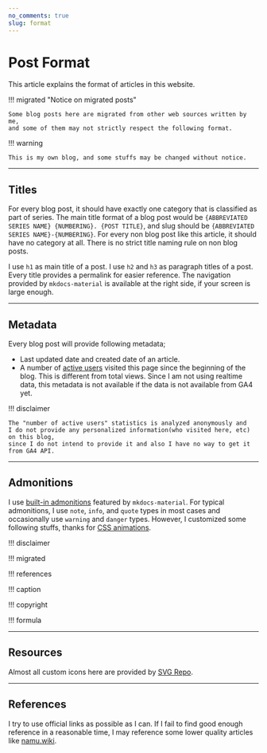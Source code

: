 ```yaml
---
no_comments: true
slug: format
---
```


# Post Format

This article explains the format of articles in this website.

!!! migrated "Notice on migrated posts"

    Some blog posts here are migrated from other web sources written by me,
    and some of them may not strictly respect the following format.

!!! warning

    This is my own blog, and some stuffs may be changed without notice.

---

## Titles

For every blog post, it should have exactly one category that is classified as part of series.
The main title format of a blog post would be `{ABBREVIATED SERIES NAME} {NUMBERING}. {POST TITLE}`, and slug should be `{ABBREVIATED SERIES NAME}-{NUMBERING}`.
For every non blog post like this article, it should have no category at all. There is no strict title naming rule on non blog posts.

I use `h1` as main title of a post.
I use `h2` and `h3` as paragraph titles of a post.
Every title provides a permalink for easier reference.
The navigation provided by `mkdocs-material` is available at the right side, if your screen is large enough.

---

## Metadata

Every blog post will provide following metadata;

- Last updated date and created date of an article.
- A number of [active users](https://support.google.com/analytics/answer/12253918?hl=en#:~:text=is%20populated%20automatically.-,Active%20users,engagement_time_msec%20parameter%20from%20a%20website) visited this page since the beginning of the blog.
  This is different from total views.
  Since I am not using realtime data, this metadata is not available if the data is not available from GA4 yet.

!!! disclaimer

    The "number of active users" statistics is analyzed anonymously and
    I do not provide any personalized information(who visited here, etc) on this blog,
    since I do not intend to provide it and also I have no way to get it from GA4 API.

---

## Admonitions

I use [built-in admonitions](https://squidfunk.github.io/mkdocs-material/reference/admonitions/?h=admon#supported-types) featured by `mkdocs-material`.
For typical admonitions, I use `note`, `info`, and `quote` types in most cases
and occasionally use `warning` and `danger` types.
However, I customized some following stuffs, thanks for [CSS animations](https://developer.mozilla.org/en-US/docs/Web/CSS/CSS_animations/Using_CSS_animations).

!!! disclaimer

!!! migrated

!!! references

!!! caption

!!! copyright

!!! formula

---

## Resources

Almost all custom icons here are provided by [SVG Repo](https://www.svgrepo.com/).

---

## References

I try to use official links as possible as I can.
If I fail to find good enough reference in a reasonable time,
I may reference some lower quality articles like [namu.wiki](https://namu.wiki).
